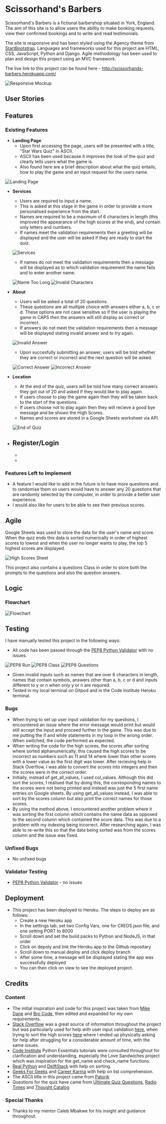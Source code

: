 # Scissorhand's Barbers

Scissorhand's Barbers is a fictional barbershop situated in York, England. The aim of this site is to allow users the ability to make booking requests, view their confirmed bookings and to write and read testimonials.

The site is responsive and has been styled using the Agency theme from [StartBootstrap](https://startbootstrap.com/theme/agency). Languages and frameworks used for this project are HTML, CSS, JavaScript, Python and Django. Agile methodology has been used to plan and design this project using an MVC framework.

The live link to this project can be found here - http://scissorhands-barbers.herokuapp.com/

![Responsive Mockup](static/assets/img/readme/mock-up.png)

## User Stories


## Features 

### Existing Features

- __Landing Page__
  - Upon first accessing the page, users will be presented with a title, "Star Wars Quiz" in ASCII.
  - ASCII has been used because it improves the look of the quiz and clearly tells users what the game is.
  - Also found here are a brief description about what the quiz entails, how to play the game and an input request for the users name.

![Landing Page](/assets/images/home-screen.png)

- __Services__
  - Users are required to input a name.
  - This is asked at this stage in the game in order to provide a more personalised experience from the start.
  - Names are required to be a maximum of 6 characters in length (this improved the appearance of the high scores at the end), and contain only letters and numbers.
  - If names meet the validation requirements then a greeting will be displayed and the user will be asked if they are ready to start the quiz.

  ![Services](/assets/images/start-quiz.png)
  

  - If names do not meet the validation requirements then a message will be displayed as to which validation requirement the name fails and to enter another name.

  ![Name Too Long](/assets/images/invalid-data-long.png) 
  ![Invalid Characters](/assets/images/invalid-data-char.png)

- __About__
  - Users will be asked a total of 20 questions.
  - These questions are all multiple choice with answers either a, b, c or d. These options are not case sensitive so if the user is playing the game in CAPS then the answers will still display as correct or incorrect.
  - If answers do not meet the validation requirements then a message will be displayed stating invalid answer and to try again.

  ![Invalid Answer](/assets/images/invalid-ans.png)

  - Upon succesfully submitting an answer, users will be told whether they are correct or incorrect and the next question will be asked.

  ![Correct Answer](/assets/images/correct-ans.png)
  ![Incorrect Answer](/assets/images/incorrect-ans.png)

- __Location__
  - At the end of the quiz, users will be told how many correct answers they got out of 20 and asked if they would like to play again.
  - If users choose to play the game again then they will be taken back to the start of the questions.
  - If users choose not to play again then they will recieve a good bye message and be shown the High Scores.
  - Names and scores are stored in a Google Sheets worksheet via API.

  ![End of Quiz](/assets/images/quiz-end.png)

- __Register/Login__
  -
  -
  -

### Features Left to Implement

- A feature I would like to add in the future is to have more questions and to randomise them so users would have to answer any 20 guestions that are randomly selected by the computer, in order to provide a better user experience.
- I would also like for users to be able to see their previous scores.

## Agile

Google Sheets was used to store the data for the user's name and score. When the quiz ends this data is sorted numerically in order of highest scores to lowest and when the user no longer wants to play, the top 5 highest scores are displayed.

![High Scores Sheet](/assets/images/scores-sheet.png)

This project also contains a questions Class in order to store both the prompts to the questions and also the question answers.

## Logic

### Flowchart

![Flowchart](/assets/images/flowchart.png)

## Testing

I have manually tested this project in the following ways:

- All code has been passed through the [PEP8 Python Validator](http://pep8online.com/checkresult) with no issues.

![PEP8 Run](/assets/images/pep8.png)
![PEP8 Class](/assets/images/pep8-class.png)
![PEP8 Questions](/assets/images/pep8-questions.png)

- Given invalid inputs such as names that are over 6 characters in length, names that contain symbols, answers other than a, b, c or d and inputs different to y or n when only y or n are required.
- Tested in my local terminal on Gitpod and in the Code Institute Heroku terminal.

### Bugs

- When trying to set up user input validation for my questions, I encountered an issue where the error message would print but would still accept the input and proceed further in the game. This was due to me putting the if and while statements in my loop in the wrong order. When switched, the code performed as expected.
- When writing the code for the high scores, the scores after sorting where sorted alphanumerically, this caused the high scores to be incorrect as numbers such as 11 and 14 where lower than other scores with a lower value as the first digit was lower. After recieving help in Stack Overflow, I was able to convert the scores into integers and then the scores were in the correct order.
- Initially, instead of get_all_values, I used col_values. Although this did sort the scores, I realised that by doing this, the corresponding names to the scores were not being printed and instead was just the 5 first name entries on Google sheets. By using get_all_values instead, I was able to sort by the scores column but also print the correct names for those scores.
- By using the method above, I encountered another problem where it was sorting the first column which contains the name data as opposed to the second column which contained the score data. This was due to a problem with my indexing being incorrect. After researching again, I was able to re-write this so that the data being sorted was from the scores column and the issue was fixed.

### Unfixed Bugs

- No unfixed bugs

### Validator Testing

- [PEP8 Python Validator](http://pep8online.com/checkresult) - no issues

## Deployment

- This project has been deployed to Heroku. The steps to deploy are as follows: 
  - Create a new Heroku app
  - In the settings tab, set two Config Vars, one for CREDS.json file, and one setting PORT to 8000 
  - Scroll down and set the build packs to Python and NodeJS, in that order
  - Click on depoly and link the Heroku app to the Github repositary
  - Scroll down to manual deploy and click deploy branch
  - After some time, a message will be displayed stating the app was successfully deployed
  - You can then click on view to see the deployed project.

## Credits  

### Content 

- The initial inspiration and code for this project was taken from [Mike Dane](https://www.youtube.com/watch?v=SgQhwtIoQ7o) and [Bro Code](https://www.youtube.com/watch?v=yriw5Zh406s&list=RDCMUC4SVo0Ue36XCfOyb5Lh1viQ&index=2), then edited and expanded for my own requirements.
- [Stack Overflow](https://stackoverflow.com) was a great source of information throughout the project but was particularly used for help with user input validation [here](https://stackoverflow.com/questions/71757895/user-input-validation-in-python), when trying to sort the high scores [here](https://stackoverflow.com/questions/71785967/sorting-column-b-google-sheets-api-python) where I ended up physically asking for help after struggling for a considerable amount of time, with the same issues.
- [Code Institute](https://learn.codeinstitute.net/) Python Essentials tutorials were consulted throughout for clarification and understanding, especially the Love Sandwiches project which was inspiration for the get_name and check_name functions.
- [Real Python](https://realpython.com/python-sort/) and [DelftStack](https://www.delftstack.com/howto/python/sort-list-of-lists-in-python/) with help on sorting.
- [Geeks For Geeks](https://www.geeksforgeeks.org/python-get-first-and-last-elements-of-a-list/) and [Career Karma](https://careerkarma.com/blog/python-indexerror-list-index-out-of-range/) with help on list comprehension.
- The ASCII title in this project came from [Patorjk](https://patorjk.com/software/taag/#p=display&f=Standard&t=STAR%20WARS%20QUIZ)
- Questions for the quiz have came from [Ultimate Quiz Questions](https://www.ultimatequizquestions.com/star-wars-quiz-questions/), [Radio Times](https://www.radiotimes.com/tv/sci-fi/pub-quiz-star-wars/) and [Thought Catalog](https://thoughtcatalog.com/katee-fletcher/2020/04/star-wars-trivia-questions/)

### Special Thanks

- Thanks to my mentor Caleb Mbakwe for his insight and guidance throughout.